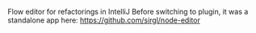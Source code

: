 Flow editor for refactorings in IntelliJ
Before switching to plugin, it was a standalone app here: https://github.com/sirgl/node-editor
